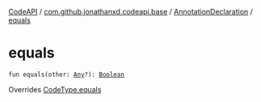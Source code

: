 [CodeAPI](../../index.md) / [com.github.jonathanxd.codeapi.base](../index.md) / [AnnotationDeclaration](index.md) / [equals](.)

# equals

`fun equals(other: `[`Any`](https://kotlinlang.org/api/latest/jvm/stdlib/kotlin/-any/index.html)`?): `[`Boolean`](https://kotlinlang.org/api/latest/jvm/stdlib/kotlin/-boolean/index.html)

Overrides [CodeType.equals](../../com.github.jonathanxd.codeapi.type/-code-type/equals.md)

